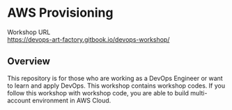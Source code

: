 # AWS Provisioning

Workshop URL <br>
https://devops-art-factory.gitbook.io/devops-workshop/

## Overview
This repository is for those who are working as a DevOps Engineer or want to learn and apply DevOps.
This workshop contains workshop codes. If you follow this workshop with workshop code, you are able to build multi-account environment in AWS Cloud.


